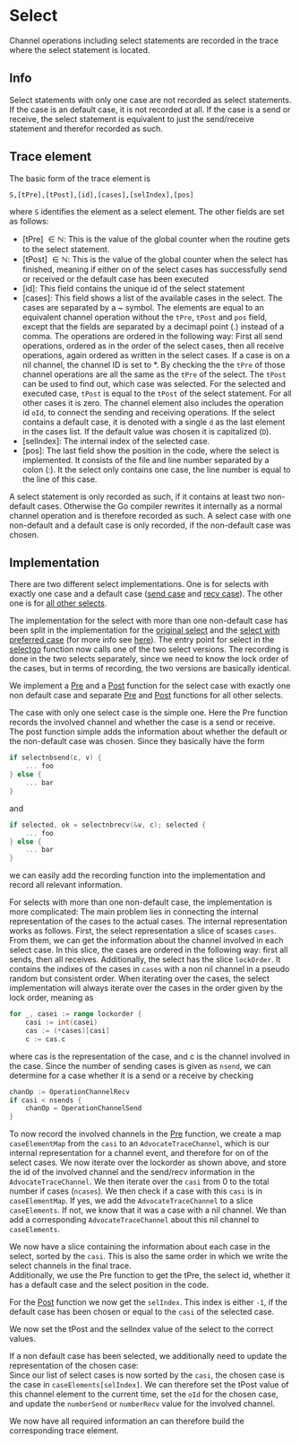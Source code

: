 # Select

Channel operations including select statements are recorded in the trace where the select statement is located.

## Info
Select statements with only one case are not recorded as select statements. If the case is an default case, it is not recorded at all. If the case is a send or receive, the select statement is equivalent to just the send/receive statement and therefor recorded as such.


## Trace element
The basic form of the trace element is

```
S,[tPre],[tPost],[id],[cases],[selIndex],[pos]
```

where `S` identifies the element as a select element.
The other fields are set as follows:

- [tPre] $\in \mathbb N$: This is the value of the global counter when the routine gets to the select statement.
- [tPost] $\in \mathbb N$: This is the value of the global counter when the select has finished, meaning if either on of the select cases has successfully send or received or the default case has been executed
- [id]: This field contains the unique id of the select statement
- [cases]: This field shows a list of the available cases in the select. The
cases are separated by a ~ symbol. The elements are equal to an equivalent
channel operation without the `tPre`, `tPost` and `pos` field, except that the fields are separated
by a decimapl point (.) instead of a comma. The operations are ordered in the following way: First all send
operations, ordered as in the order of the select cases, then all receive operations,
again ordered as written in the select cases. If a case is on a nil channel, the channel ID is set to *.
By checking the the `tPre` of those channel operations are
all the same as the `tPre` of the select. The `tPost` can be used to find out,
which case was selected. For the selected and executed case, `tPost` is equal
to the `tPost` of the select statement. For all other cases it is zero. The channel
element also includes the operation id `oId`, to connect the sending and
receiving operations. If the
select contains a default case, it is denoted with a single `d` as the last
element in the cases list. If the default value was chosen it is capitalized (`D`).
- [selIndex]: The internal index of the selected case.
- [pos]: The last field show the position in the code, where the select is implemented. It consists of the file and line number separated by a colon (:). It the select only contains one case, the line number is
equal to the line of this case.

A select statement is only recorded as such, if it contains at least two non-default cases. Otherwise the Go compiler rewrites it
internally as a normal channel operation and is therefore recorded as such. A select case with one non-default and a default case is
only recorded, if the non-default case was chosen.

## Implementation

There are two different select implementations. One is for selects with exactly one case and a default case ([send case](../../go-patch/src/runtime/chan.go#L992) and [recv case](../../go-patch/src/runtime/chan.go#L1059)). The other one is for [all other selects](../../go-patch/src/runtime/select.go#L123).

The implementation for the select with more than one non-default case has been split in the implementation for the [original select](../../go-patch/src/runtime/select.go#L629) and the [select with preferred case](../../go-patch/src/runtime/select.go#L151) (for more info see [here](../replay.md#select)). The entry point for select in the [selectgo](../../go-patch/src/runtime/select.go#L123) function now calls one of the two select versions. The recording is done in the two selects separately, since we need to know the lock order of the cases, but in terms of recording, the two versions are basically identical.

We implement a [Pre](../../go-patch/src/runtime/advocate_trace_select.go#L189) and a [Post](../../go-patch/src/runtime/advocate_trace_select.go#L249) function for the select case with exactly one non default case and separate [Pre](../../go-patch/src/runtime/advocate_trace_select.go#L51) and [Post](../../go-patch/src/runtime/advocate_trace_select.go#L141) functions for all other selects.

The case with only one select case is the simple one. Here the Pre function records the involved channel and whether the case is a send or receive. The post function simple adds the information about whether the default or the non-default case was chosen. Since they basically have the form

```go
if selectnbsend(c, v) {
	... foo
} else {
	... bar
}
```

and

```go
if selected, ok = selectnbrecv(&v, c); selected {
	... foo
} else {
	... bar
}
```

we can easily add the recording function into the implementation and record all relevant information.

For selects with more than one non-default case, the implementation is more complicated: The main problem lies in connecting the internal representation of the cases to the actual cases.
The internal representation works as follows. First, the select representation a slice of scases `cases`. From them, we can get the information about the channel involved in each select case.
In this slice, the cases are ordered in the following way: first all sends, then all receives.
Additionally, the select has the slice `lockOrder`. It contains the indixes of the cases in `cases` with a non nil channel in a pseudo random but consistent order. When iterating over the cases, the select
implementation will always iterate over the cases in the order given by the lock order, meaning as

```go
for _, casei := range lockorder {
	casi := int(casei)
	cas := (*cases)[casi]
	c := cas.c
```

where cas is the representation of the case, and c is the channel involved in the case.
Since the number of sending cases is given as `nsend`, we can determine for a case whether
it is a send or a receive by checking

```go
chanOp := OperationChannelRecv
if casi < nsends {
	chanOp = OperationChannelSend
}
```

To now record the involved channels in the [Pre](../../go-patch/src/runtime/advocate_trace_select.go#L51)
function, we create a map `caseElementMap` from the `casi` to an `AdvocateTraceChannel`, which is our
internal representation for a channel event, and therefore for on of the select cases.
We now iterate over the lockorder as shown above, and store the id of the
involved channel and the send/recv information in the `AdvocateTraceChannel`.
We then iterate over the `casi` from 0 to the total number if cases (`ncases`). We
then check if a case with this `casi` is in `caseElementMap`.
If yes, we add the `AdvocateTraceChannel` to a slice `caseElements`.
If not, we know that it was a case with a nil channel. We than add
a corresponding `AdvocateTraceChannel` about this nil channel to `caseElements`.

We now have a slice containing the information about each case in the select,
sorted by the `casi`. This is also the same order in which we write
the select channels in the final trace.\
Additionally, we use the Pre function to get the tPre, the select id,
whether it has a default case and the select position in the code.

For the [Post](../../go-patch/src/runtime/advocate_trace_select.go#L141)
function we now get the `selIndex`. This index is either `-1`, if the default
case has been chosen or equal to the `casi` of the selected case.

We now set the tPost and the selIndex value of the select to the correct values.

If a non default case has been selected, we additionally need to update
the representation of the chosen case:\
Since our list of select cases is now sorted by the `casi`, the chosen
case is the case in `caseElements[selIndex]`. We can therefore
set the tPost value of this channel element to the current time,
set the `oId` for the chosen case, and update the `numberSend` or `numberRecv`
value for the involved channel.

We now have all required information an can therefore build the corresponding
trace element.

